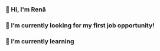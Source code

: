 ### 👋 Hi, I'm Renã

### 🔭 I’m currently looking for my first job opportunity!

### 🌱 I’m currently learning


